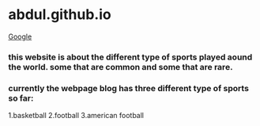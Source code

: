 # abdul.github.io
[Google](https://abdulrazeg.github.io//) 

### this website is about the different type of sports played aound the world. some that are common and some that are rare.

### currently the webpage blog has three different type of sports so far:

1.basketball
2.football
3.american football
